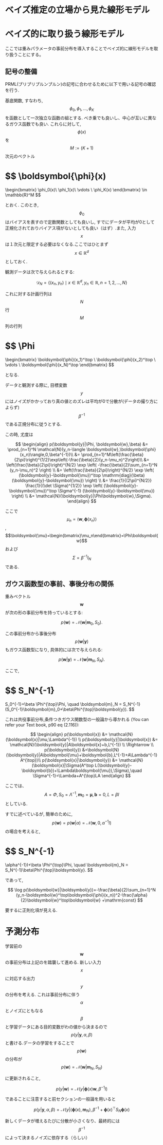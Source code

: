 # ベイズ推定の立場から見た線形モデル


# ベイズ的に取り扱う線形モデル

ここでは重みパラメータの事前分布を導入することでベイズ的に線形モデルを取り扱うことにする。

## 記号の整備

PRML(プリプリプルンプルン)の記号に合わせるために以下で用いる記号の確認を行う.

基底関数, すなわち, $$\phi_0, \phi_1,\dots,\phi_K$$ を函数として一次独立な函数の組とする. べき乗でも良いし、中心が互いに異なるガウス函数でも良い.
これらに対して, $$\phi(x)$$ を $$M:=(K+1)$$ 次元のベクトル

$$
\boldsymbol{\phi}(x)
=
\begin{bmatrix}
\phi_0(x)\\
\phi_1(x)\\
\vdots
\\
\phi_K(x)
\end{bmatrix}
\in \mathbb{R}^M
$$

とおく. このとき, $$\phi_0$$ はバイアスを表すので定数関数としても良いし, すでにデータが平均が0として正規化されておりバイアス項がないとしても良い（はず）.また, 入力 $$x$$ は１次元と限定する必要はなくなる.ここではひとまず $$x\in\mathbb{R}^d$$ としておく.

観測データは次で与えられるとする:

$$
\mathcal{D}_N=\{(x_n,y_n)\mid x\in\mathbb{R}^d,y_n\in\mathbb{R},n=1,2,\dots,N\}
$$

これに対する計画行列は $$N$$ 行 $$M$$ 列の行列

$$
\Phi
=
\begin{bmatrix}
\boldsymbol{\phi}(x_1)^\top \\
\boldsymbol{\phi}(x_2)^\top \\
\vdots \\
\boldsymbol{\phi}(x_N)^\top
\end{bmatrix}
$$

となる.

データと観測する際に, 目標変数 $$y$$ にはノイズがかかっており真の値とのズレは平均が0で分散が(データの撮り方によらず) $$\beta^{-1}$$ である正規分布に従うとする.

この時, 尤度は

$$
\begin{align}
p(\boldsymbol{y}|\Phi, \boldsymbol{w},\beta)
&=
\prod_{n=1}^N \mathcal{N}(y_n-\langle \boldsymbol{w},\boldsymbol{\phi}(x_n)\rangle,0,\beta^{-1})\\
&=
\prod_{n=1}^M\left(\frac{\beta}{2\pi}\right)^{1/2}\exp\left(-\frac{\beta}{2}(y_n-\mu_n)^2\right)\\
&=
\left(\frac{\beta}{2\pi}\right)^{N/2}
\exp
\left(
    -\frac{\beta}{2}\sum_{n=1}^N (y_n-\mu_n)^2
\right) \\
&=
\left(\frac{\beta}{2\pi}\right)^{N/2}
\exp
\left(
    (\boldsymbol{y}-\boldsymbol{\mu})^\top
    \mathrm{diag}(\beta)
    (\boldsymbol{y}-\boldsymbol{\mu})
\right) \\
&=
\frac{1}{(2\pi)^{N/2}}
\frac{1}{(\det \Sigma)^{1/2}}
\exp
\left(
    (\boldsymbol{y}-\boldsymbol{\mu})^\top
    \Sigma^{-1}
    (\boldsymbol{y}-\boldsymbol{\mu})
\right) \\
&=
\mathcal{N}(\boldsymbol{y}|\Phi\boldsymbol{w},\Sigma).
\end{align}
$$

ここで $$\mu_n = \langle \boldsymbol{w},{\boldsymbol{\phi}(x_n)}\rangle$$, $$\boldsymbol{\mu}=\begin{bmatrix}\mu_n\end{bmatrix}=\Phi\boldsymbol{w}$$ および $$\Sigma = \beta^{-1}I_N$$ である.

## ガウス函数型の事前、事後分布の関係

重みベクトル $$\boldsymbol{w}$$ が次の形の事前分布を持っているとする:

$$
p(\boldsymbol{w})=\mathcal{N}(\boldsymbol{w}|\boldsymbol{m}_0,S_0).
$$

この事前分布から事後分布 $$p(\boldsymbol{w}|\boldsymbol{y})$$ もガウス函数型になり, 具体的には次で与えられる:

$$
p(\boldsymbol{w}|\boldsymbol{y})=\mathcal{N}(\boldsymbol{w}|\boldsymbol{m}_N,S_N).
$$

ここで,

$$
S_N^{-1}
=
S_0^{-1}+\beta \Phi^{\top}\Phi,
\quad
\boldsymbol{m}_N
= S_N^{-1}(S_0^{-1}\boldsymbol{m}_0+\beta\Phi^{\top}\boldsymbol{y}).
$$


これは共役事前分布,条件つきガウス関数型の一般論から導かれる (You can refer your Text book, p90 eq (2.116)):

$$
\begin{align}
p(\boldsymbol{x})
&=
 \mathcal{N}(\boldsymbol{x}|\mu,\Lambda^{-1}) \\
p(\boldsymbol{y}|\boldsymbol{x})
&=
\mathcal{N}(\boldsymbol{y}|A\boldsymbol{x}+b,L^{-1})
\\
\Rightarrow
\\
p(\boldsymbol{y})
&=\boldsymbol{N}(\boldsymbol{y}|A\boldsymbol{\mu}+\boldsymbol{b},L^{-1}+A\Lambda^{-1}A^{\top})\\
p(\boldsymbol{x}|\boldsymbol{y})
&=
\mathcal{N}(\boldsymbol{x}|\Sigma(A^\top L(\boldsymbol{y}-\boldsymbol{b})+\Lambda\boldsymbol{\mu}),\Sigma),\quad \Sigma^{-1}=\Lambda+A^{\top}LA
\end{align}
$$

ここでは、 $$A=\Phi, S_0=\Lambda^{-1}, \boldsymbol{m}_0=\boldsymbol{\mu},\boldsymbol{b}=0,L=\beta I$$ としている.

すでに述べているが, 簡単のために, $$p(\boldsymbol{w})=p(\boldsymbol{w}|\alpha)=\mathcal{N}(\boldsymbol{w},0,\alpha^{-1} I)$$ の場合を考えると,

$$
S_N^{-1}
=
\alpha^{-1}I+\beta \Phi^{\top}\Phi,
\quad
\boldsymbol{m}_N
= S_N^{-1}\beta\Phi^{\top}\boldsymbol{y}.
$$

であって,

$$
\log p(\boldsymbol{w}|\boldsymbol{y})=-\frac{\beta}{2}\sum_{n=1}^N (y_n-\boldsymbol{w}^\top\boldsymbol{\phi}(x_n))^2-\frac{\alpha}{2}\boldsymbol{w}^\top\boldsymbol{w} +\mathrm{const}
$$

要するに正則化項が見える.

# 予測分布

学習前の $$\boldsymbol{w}$$ の事前分布は上記のを踏襲して進める.
新しい入力 $$x$$ に対応する出力 $$y$$ の分布を考える.
これは事前分布に伴う $$\alpha$$ とノイズにともなる $$\beta$$ と学習データにある目的変数がわの値から決まるので $$p(y|\boldsymbol{y},\alpha,\beta)$$ と書ける.データの学習をすることで $$p(\boldsymbol{w})$$ の分布が
$$
p(\boldsymbol{w})=\mathcal{N}(\boldsymbol{w}|\boldsymbol{m}_N,S_N)
$$

に更新されること,

$$
p(y|\boldsymbol{w})=\mathcal{N}(y|\boldsymbol{\phi}(x)\boldsymbol{w},\beta^{-1}I)
$$

であることに注意すると前セクションの一般論を用いると

$$
p(y|\boldsymbol{y},\alpha,\beta)=\mathcal{N}(y|\langle \boldsymbol{\phi}(x),\boldsymbol{m}_N\rangle,\beta^{-1}+\boldsymbol{\phi}(x)^{\top}S_N\boldsymbol{\phi}(x)
$$

新しくデータが増えるたびに分散が小さくなり、最終的には $$\beta^{-1}$$ によって決まるノイズに依存する（らしい）
